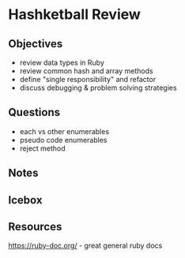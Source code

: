 # Hashketball Review

## Objectives

- review data types in Ruby
- review common hash and array methods
- define "single responsibility" and refactor
- discuss debugging & problem solving strategies

## Questions

- each vs other enumerables
- pseudo code enumerables
- reject method

## Notes

## Icebox

## Resources

https://ruby-doc.org/ - great general ruby docs